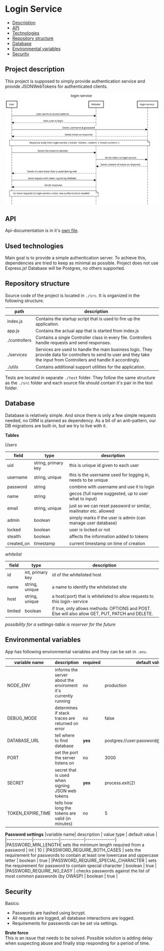 # Login Service

- [Description](#project-description)
- [API](#api)
- [Technologies](#used-technologies)
- [Repository structure](#repository-structure)
- [Database](#database)
- [Environmental variables](#environmental-variables)
- [Security](#security)

## Project description

This project is supposed to simply provide authentication service and provide JSONWebTokens for authenticated clients. 

![Sequence diagram](/docs/sequence-diagram.svg)

## API

Api-documentation is in it's [own file](docs/API.md). 

## Used technologies

Main goal is to provide a simple authentication server. To achieve this, dependencies are tried to keep as minimal as possible. Project does not use Express.js! Database will be Postgres, no others supported. 

## Repository structure

Source code of the project is located in `./src`. It is organized in the following structure. 

| path | description |
|------|-------------|
|index.js| Contains the startup script that is used to fire up the application. |
|app.js | Contains the actual app that is started from index.js | 
|./controllers| Contains a single Controller class in every file. Controllers handle requests and send responses. |
|./services | Services are used to handle the main business logic. They provide data for controllers to send to user and they take the input from Controllers and handle it accordingly. |
|./utils| Contains additional support utilities for the application. |

Tests are located in separate `./test` folder. They follow the same structure as the `./src` folder and each source file should contain it's pair in the test folder. 

## Database

Database is relatively simple. And since there is only a few simple requests needed, no ORM is planned as dependency. 
As a bit of an anti-pattern, our DB migrations are built-in, but we try to live with it. 

**Tables**

*Users*

| field | type | description |
|-------|------|-------------|
|uid   | string, primary key | this is unique id given to each user |
|username | string, unique | this is the username used for logging in, needs to be unique |
| password| string | combine with username and use it to login |
|name | string | gecos (full name suggested, up to user what to input) |
|email | string, unique | just so we can reset password or similar, mailinator etc. allowed |
|admin| boolean | simply marks if the user is admin (can manage user database) |
|locked | boolean | user is locked or not |
|stealth | boolean | affects the information added to tokens |
| created_on | timestamp | current timestamp on time of creation |

*whitelist*

| field | type | description |
|-------|------|-------------|
| id    | int, primary key | id of the whitelisted host |
| name  | string, unique | a name to identify the whitelisted site | 
| host  | string, unique | a host(:port) that is whitelisted to allow requests to this login-service |
| limited | boolean | if true, only allows methods: OPTIONS and POST. Else will also allow GET, PUT, PATCH and DELETE. | 

*possibility for a settings-table is reserver for the future*

## Environmental variables

App has following environmental variables and they can be set in `.env`.

|variable name| description | required | default value |
|-------------|-------------|----------|---------------|
|NODE_ENV     |informs the server about the enviroment it's currently running | no | production |
|DEBUG_MODE   | determines if stack traces are returned on error | no | false |
|DATABASE_URL | tell where to find database | **yes** | postgres://user:password@localhost:port/db |
|PORT         | set the port the server listens on | no | 3000 |
|SECRET       | secret that is used when signing JSON web tokens | **yes** | process.exit(2) |
|TOKEN_EXPIRE_TIME | tells how long the tokens are valid (in minutes) | no | 5 |

**Password settings**
|variable name| description | value type | default value |
|-------------|-------------|------------|---------------|
|PASSWORD_MIN_LENGTH| sets the minimum length required from a password | int | 10 |
|PASSWORD_REQUIRE_BOTH_CASES | sets the requirement for passwords to contain at least one lowercase and uppercase letter | boolean | true |
|PASSWORD_REQUIRE_SPECIAL_CHARACTER | sets the requirement for password to contain special character | boolean | true |
|PASSWORD_REQUIRE_NO_EASY | checks passwords against the list of most common passwords (by OWASP) | boolean | true |

## Security

Basics:
- Passwords are hashed using bcrypt.
- All requests are logged, all database interactions are logged. 
- Requirements for passwords can be set via settings. 

**Brute force** \
This is an issue that needs to be solved. Possible solution is adding delay when suspecting abuse and finally stop responding for a period of time. 
